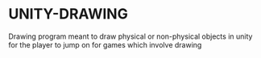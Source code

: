 # UNITY-DRAWING
Drawing program meant to draw physical or non-physical objects in unity for the player to jump on for games which involve drawing
